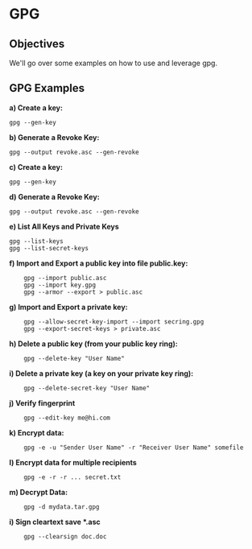 # GPG

## Objectives

We'll go over some examples on how to use and leverage gpg.

## GPG Examples

**a\) Create a key:**

```text
gpg --gen-key
```

**b\) Generate a Revoke Key:**

```text
gpg --output revoke.asc --gen-revoke
```

**c\) Create a key:**

```text
gpg --gen-key
```

**d\) Generate a Revoke Key:**

```text
gpg --output revoke.asc --gen-revoke
```

**e\) List All Keys and Private Keys**

```text
gpg --list-keys
gpg --list-secret-keys                    
```

**f\) Import and Export a public key into file public.key:**

```text
    gpg --import public.asc
    gpg --import key.gpg
    gpg --armor --export > public.asc
```

**g\) Import and Export a private key:**

```text
    gpg --allow-secret-key-import --import secring.gpg
    gpg --export-secret-keys > private.asc
```

**h\) Delete a public key \(from your public key ring\):**

```text
    gpg --delete-key "User Name"
```

**i\) Delete a private key \(a key on your private key ring\):**

```text
    gpg --delete-secret-key "User Name"
```

**j\) Verify fingerprint**

```text
    gpg --edit-key me@hi.com
```

**k\) Encrypt data:**

```text
    gpg -e -u "Sender User Name" -r "Receiver User Name" somefile
```

**l\) Encrypt data for multiple recipients**

```text
    gpg -e -r -r ... secret.txt
```

**m\) Decrypt Data:**

```text
    gpg -d mydata.tar.gpg
```

**i\) Sign cleartext save \*.asc**

```text
    gpg --clearsign doc.doc
```

